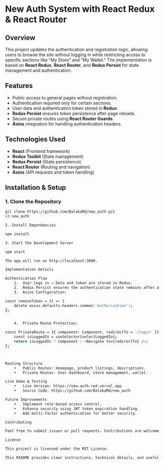 # **New Auth System with React Redux & React Router**

## **Overview**
This project updates the authentication and registration logic, allowing users to browse the site without logging in while restricting access to specific sections like "My Store" and "My Wallet." The implementation is based on **React Redux**, **React Router**, and **Redux Persist** for state management and authentication.

## **Features**
- Public access to general pages without registration.
- Authentication required only for certain sections.
- User data and authentication token stored in **Redux**.
- **Redux Persist** ensures token persistence after page reloads.
- Secure private routes using **React Router Guards**.
- **Axios** integration for handling authentication headers.

## **Technologies Used**
- **React** (Frontend framework)
- **Redux Toolkit** (State management)
- **Redux Persist** (State persistence)
- **React Router** (Routing and navigation)
- **Axios** (API requests and token handling)

## **Installation & Setup**
### **1. Clone the Repository**
```sh
git clone https://github.com/BalakaMd/new_auth.git
cd new_auth

2. Install Dependencies

npm install

3. Start the Development Server

npm start

The app will run on http://localhost:3000.

Implementation Details

Authentication Flow
	1.	User logs in → Data and token are stored in Redux.
	2.	Redux Persist ensures the authentication state remains after a page refresh.
	3.	Axios Configuration:

const removeToken = () => {
    delete axios.defaults.headers.common['Authorization'];
};


	4.	Private Route Protection:

const PrivateRoute = ({ component: Component, redirectTo = '/login' }) => {
    const isLoggedIn = useSelector(selectLoggedIn);
    return isLoggedIn ? Component : <Navigate to={redirectTo} />;
};



Routing Structure
	•	Public Routes: Homepage, product listings, descriptions.
	•	Private Routes: User dashboard, store management, wallet.

Live Demo & Testing
	•	Live Version: https://new-auth-red.vercel.app
	•	Source Code: https://github.com/BalakaMd/new_auth

Future Improvements
	•	Implement role-based access control.
	•	Enhance security using JWT token expiration handling.
	•	Add multi-factor authentication for better security.

Contributing

Feel free to submit issues or pull requests. Contributions are welcome!

License

This project is licensed under the MIT License.

This README provides clear instructions, technical details, and useful references. Let me know if you want any modifications! 🚀